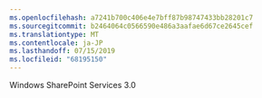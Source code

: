 ```yaml
---
ms.openlocfilehash: a7241b700c406e4e7bff87b98747433bb28201c7
ms.sourcegitcommit: b2464064c0566590e486a3aafae6d67ce2645cef
ms.translationtype: MT
ms.contentlocale: ja-JP
ms.lasthandoff: 07/15/2019
ms.locfileid: "68195150"
---
```

Windows SharePoint Services 3.0
